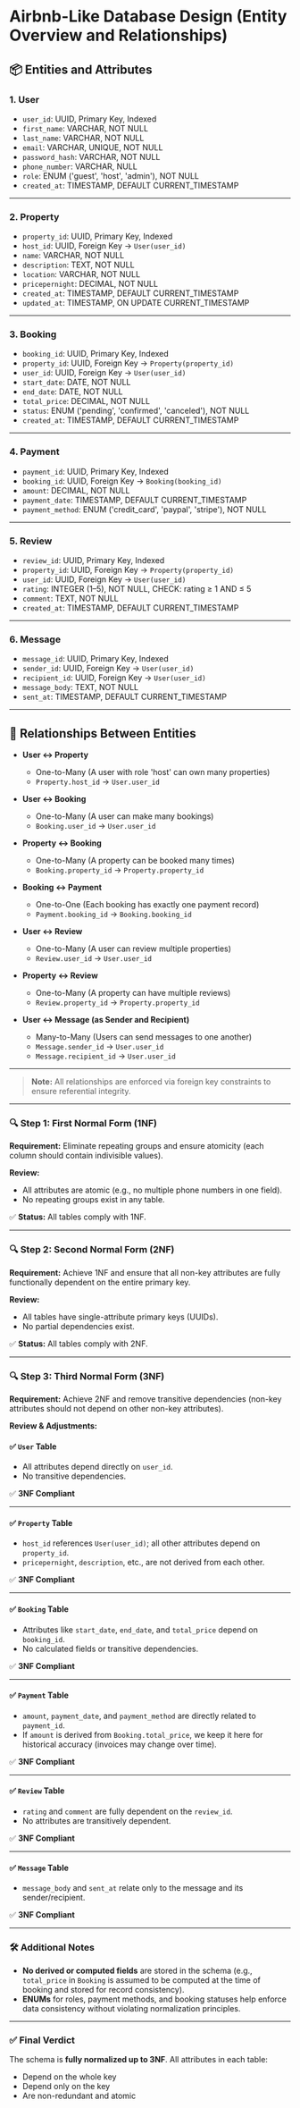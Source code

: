 # Airbnb-Like Database Design (Entity Overview and Relationships)

## 📦 Entities and Attributes

### 1. **User**
- `user_id`: UUID, Primary Key, Indexed
- `first_name`: VARCHAR, NOT NULL
- `last_name`: VARCHAR, NOT NULL
- `email`: VARCHAR, UNIQUE, NOT NULL
- `password_hash`: VARCHAR, NOT NULL
- `phone_number`: VARCHAR, NULL
- `role`: ENUM ('guest', 'host', 'admin'), NOT NULL
- `created_at`: TIMESTAMP, DEFAULT CURRENT_TIMESTAMP

---

### 2. **Property**
- `property_id`: UUID, Primary Key, Indexed
- `host_id`: UUID, Foreign Key → `User(user_id)`
- `name`: VARCHAR, NOT NULL
- `description`: TEXT, NOT NULL
- `location`: VARCHAR, NOT NULL
- `pricepernight`: DECIMAL, NOT NULL
- `created_at`: TIMESTAMP, DEFAULT CURRENT_TIMESTAMP
- `updated_at`: TIMESTAMP, ON UPDATE CURRENT_TIMESTAMP

---

### 3. **Booking**
- `booking_id`: UUID, Primary Key, Indexed
- `property_id`: UUID, Foreign Key → `Property(property_id)`
- `user_id`: UUID, Foreign Key → `User(user_id)`
- `start_date`: DATE, NOT NULL
- `end_date`: DATE, NOT NULL
- `total_price`: DECIMAL, NOT NULL
- `status`: ENUM ('pending', 'confirmed', 'canceled'), NOT NULL
- `created_at`: TIMESTAMP, DEFAULT CURRENT_TIMESTAMP

---

### 4. **Payment**
- `payment_id`: UUID, Primary Key, Indexed
- `booking_id`: UUID, Foreign Key → `Booking(booking_id)`
- `amount`: DECIMAL, NOT NULL
- `payment_date`: TIMESTAMP, DEFAULT CURRENT_TIMESTAMP
- `payment_method`: ENUM ('credit_card', 'paypal', 'stripe'), NOT NULL

---

### 5. **Review**
- `review_id`: UUID, Primary Key, Indexed
- `property_id`: UUID, Foreign Key → `Property(property_id)`
- `user_id`: UUID, Foreign Key → `User(user_id)`
- `rating`: INTEGER (1–5), NOT NULL, CHECK: rating ≥ 1 AND ≤ 5
- `comment`: TEXT, NOT NULL
- `created_at`: TIMESTAMP, DEFAULT CURRENT_TIMESTAMP

---

### 6. **Message**
- `message_id`: UUID, Primary Key, Indexed
- `sender_id`: UUID, Foreign Key → `User(user_id)`
- `recipient_id`: UUID, Foreign Key → `User(user_id)`
- `message_body`: TEXT, NOT NULL
- `sent_at`: TIMESTAMP, DEFAULT CURRENT_TIMESTAMP

---

## 🔗 Relationships Between Entities

- **User ↔ Property**
  - One-to-Many (A user with role 'host' can own many properties)
  - `Property.host_id` → `User.user_id`

- **User ↔ Booking**
  - One-to-Many (A user can make many bookings)
  - `Booking.user_id` → `User.user_id`

- **Property ↔ Booking**
  - One-to-Many (A property can be booked many times)
  - `Booking.property_id` → `Property.property_id`

- **Booking ↔ Payment**
  - One-to-One (Each booking has exactly one payment record)
  - `Payment.booking_id` → `Booking.booking_id`

- **User ↔ Review**
  - One-to-Many (A user can review multiple properties)
  - `Review.user_id` → `User.user_id`

- **Property ↔ Review**
  - One-to-Many (A property can have multiple reviews)
  - `Review.property_id` → `Property.property_id`

- **User ↔ Message (as Sender and Recipient)**
  - Many-to-Many (Users can send messages to one another)
  - `Message.sender_id` → `User.user_id`
  - `Message.recipient_id` → `User.user_id`

---

> **Note:** All relationships are enforced via foreign key constraints to ensure referential integrity.

---

### 🔍 Step 1: First Normal Form (1NF)
**Requirement:** Eliminate repeating groups and ensure atomicity (each column should contain indivisible values).

**Review:**
- All attributes are atomic (e.g., no multiple phone numbers in one field).
- No repeating groups exist in any table.

✅ **Status:** All tables comply with 1NF.

---

### 🔍 Step 2: Second Normal Form (2NF)
**Requirement:** Achieve 1NF and ensure that all non-key attributes are fully functionally dependent on the entire primary key.

**Review:**
- All tables have single-attribute primary keys (UUIDs).
- No partial dependencies exist.

✅ **Status:** All tables comply with 2NF.

---

### 🔍 Step 3: Third Normal Form (3NF)
**Requirement:** Achieve 2NF and remove transitive dependencies (non-key attributes should not depend on other non-key attributes).

**Review & Adjustments:**

#### ✅ `User` Table
- All attributes depend directly on `user_id`.
- No transitive dependencies.

✅ **3NF Compliant**

---

#### ✅ `Property` Table
- `host_id` references `User(user_id)`; all other attributes depend on `property_id`.
- `pricepernight`, `description`, etc., are not derived from each other.

✅ **3NF Compliant**

---

#### ✅ `Booking` Table
- Attributes like `start_date`, `end_date`, and `total_price` depend on `booking_id`.
- No calculated fields or transitive dependencies.

✅ **3NF Compliant**

---

#### ✅ `Payment` Table
- `amount`, `payment_date`, and `payment_method` are directly related to `payment_id`.
- If `amount` is derived from `Booking.total_price`, we keep it here for historical accuracy (invoices may change over time).

✅ **3NF Compliant**

---

#### ✅ `Review` Table
- `rating` and `comment` are fully dependent on the `review_id`.
- No attributes are transitively dependent.

✅ **3NF Compliant**

---

#### ✅ `Message` Table
- `message_body` and `sent_at` relate only to the message and its sender/recipient.

✅ **3NF Compliant**

---

### 🛠 Additional Notes
- **No derived or computed fields** are stored in the schema (e.g., `total_price` in `Booking` is assumed to be computed at the time of booking and stored for record consistency).
- **ENUMs** for roles, payment methods, and booking statuses help enforce data consistency without violating normalization principles.

---

### ✅ Final Verdict
The schema is **fully normalized up to 3NF**. All attributes in each table:
- Depend on the whole key
- Depend only on the key
- Are non-redundant and atomic
